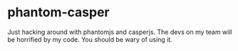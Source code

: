 phantom-casper
==============

Just hacking around with phantomjs and casperjs. The devs on my team will be horrified by my code. You should be wary of using it.
